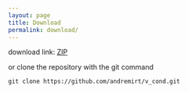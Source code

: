 ```yaml
---
layout: page
title: Download
permalink: download/
---
```


download link: <a href="https://github.com/andremirt/v_cond/archive/master.zip">ZIP</a> 

or clone the repository with the git command

<pre>
<code class="lb">git clone https://github.com/andremirt/v_cond.git</code>
</pre>

